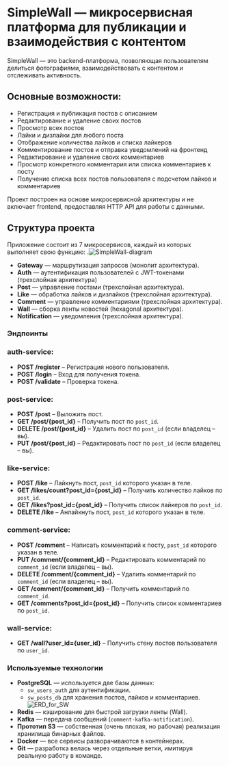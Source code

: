 # SimpleWall — микросервисная платформа для публикации и взаимодействия с контентом

SimpleWall — это backend-платформа, позволяющая пользователям делиться фотографиями, взаимодействовать с контентом и отслеживать активность.

## Основные возможности:
- Регистрация и публикация постов с описанием
- Редактирование и удаление своих постов
- Просмотр всех постов
- Лайки и дизлайки для любого поста
- Отображение количества лайков и списка лайкеров
- Комментирование постов и отправка уведомлений на фронтенд
- Редактирование и удаление своих комментариев
- Просмотр конкретного комментария или списка комментариев к посту
- Получение списка всех постов пользователя с подсчетом лайков и комментариев

Проект построен на основе микросервисной архитектуры и не включает frontend, предоставляя HTTP API для работы с данными.

## Структура проекта
Приложение состоит из 7 микросервисов, каждый из которых выполняет свою функцию:
.![SimpleWall-diagram](https://github.com/user-attachments/assets/6d823b5a-e715-4c29-8136-3ff4d1c79368)
- **Gateway** — маршрутизация запросов (монолит архитектура).
- **Auth** — аутентификация пользователей с JWT-токенами (трехслойная архитектура)
- **Post** — управление постами (трехслойная архитектура).
- **Like** — обработка лайков и дизлайков (трехслойная архитектура).
- **Comment** — управление комментариями (трехслойная архитектура).
- **Wall** — сборка ленты новостей (hexagonal архитектура).
- **Notification** — уведомления (трехслойная архитектура).

### Эндпоинты

### auth-service:
- **POST /register** – Регистрация нового пользователя.
- **POST /login** – Вход для получения токена.
- **POST /validate** – Проверка токена.

### post-service:
- **POST /post** – Выложить пост.
- **GET /post/{post_id}** – Получить пост по `post_id`.
- **DELETE /post/{post_id}** – Удалить пост по `post_id` (если владелец – вы).
- **PUT /post/{post_id}** – Редактировать пост по `post_id` (если владелец – вы).

### like-service:
- **POST /like** – Лайкнуть пост, `post_id` которого указан в теле.
- **GET /likes/count?post_id={post_id}** – Получить количество лайков по `post_id`.
- **GET /likes?post_id={post_id}** – Получить список лайкеров по `post_id`.
- **DELETE /like** – Анлайкнуть пост, `post_id` которого указан в теле.

### comment-service:
- **POST /comment** – Написать комментарий к посту, `post_id` которого указан в теле.
- **PUT /comment/{comment_id}** – Редактировать комментарий по `comment_id` (если владелец – вы).
- **DELETE /comment/{comment_id}** – Удалить комментарий по `comment_id` (если владелец – вы).
- **GET /comment/{comment_id}** – Получить комментарий по `comment_id`.
- **GET /comments?post_id={post_id}** – Получить список комментариев по `post_id`.

### wall-service:
- **GET /wall?user_id={user_id}** – Получить стену постов пользователя по `user_id`.

### Используемые технологии
- **PostgreSQL** — используется две базы данных:
  - `sw_users_auth` для аутентификации.
  - `sw_posts_db` для хранения постов, лайков и комментариев.
![ERD_for_SW](https://github.com/user-attachments/assets/1a3a3ade-e438-482f-9f0b-aa546c6fcf43)
- **Redis** — кэширование для быстрой загрузки ленты (Wall).
- **Kafka** — передача сообщений (`comment-kafka-notification`).
- **Прототип S3** — собственная (очень плохая, но рабочая) реализация хранилища бинарных файлов.
- **Docker** — все сервисы разворачиваются в контейнерах.
- **Git** — разработка велась через отдельные ветки, имитируя реальную работу в команде.

